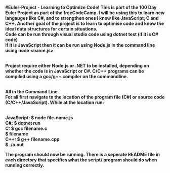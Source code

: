 <b> #Euler-Project - Learning to Optimize Code! <b>
This is part of the 100 Day Euler Project as part of the freeCodeCamp. I will be using this to learn new langauges like C#, and to strengthen ones I know like JavaScript, C and C++. Another goal of the project is to learn to optimise code and know the ideal data structures for certain situations. 
<br>
Code can be run through visual studio code using dotnet test (if it is C# code) <br>
if it is JavaScript then it can be run using Node.js in the command line using node <name.js> <br> <br>

Project require either Node.js or .NET to be installed, depending on whether the code is in JavaScript or C#. C/C++ programs can be compiled using a gcc/g++ compiler on the commandline. <br> <br>

<b> All in the Command Line </b> <br> 
For all first navigate to the location of the program file (C#) or source code (C/C++/JavaScript). While at the location run: <br> <br>

JavaScript: $ node file-name.js <br>
C#: $ dotnet run <br>
C: $ gcc filename.c <br>
   $ filename <br>
C++: $ g++ filename.cpp <br>
     $ ./a.out <br>
     
The program should now be running. There is a seperate README file in each directory that specifies what the script/ program should do when running correctly.

